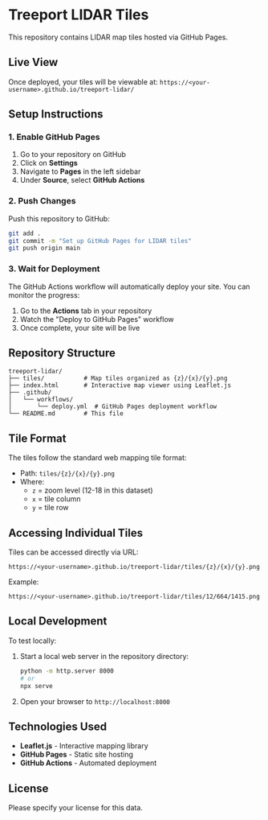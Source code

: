 # Treeport LIDAR Tiles

This repository contains LIDAR map tiles hosted via GitHub Pages.

## Live View

Once deployed, your tiles will be viewable at: `https://<your-username>.github.io/treeport-lidar/`

## Setup Instructions

### 1. Enable GitHub Pages

1. Go to your repository on GitHub
2. Click on **Settings**
3. Navigate to **Pages** in the left sidebar
4. Under **Source**, select **GitHub Actions**

### 2. Push Changes

Push this repository to GitHub:

```bash
git add .
git commit -m "Set up GitHub Pages for LIDAR tiles"
git push origin main
```

### 3. Wait for Deployment

The GitHub Actions workflow will automatically deploy your site. You can monitor the progress:

1. Go to the **Actions** tab in your repository
2. Watch the "Deploy to GitHub Pages" workflow
3. Once complete, your site will be live

## Repository Structure

```
treeport-lidar/
├── tiles/           # Map tiles organized as {z}/{x}/{y}.png
├── index.html       # Interactive map viewer using Leaflet.js
├── .github/
│   └── workflows/
│       └── deploy.yml  # GitHub Pages deployment workflow
└── README.md        # This file
```

## Tile Format

The tiles follow the standard web mapping tile format:
- Path: `tiles/{z}/{x}/{y}.png`
- Where:
  - `z` = zoom level (12-18 in this dataset)
  - `x` = tile column
  - `y` = tile row

## Accessing Individual Tiles

Tiles can be accessed directly via URL:
```
https://<your-username>.github.io/treeport-lidar/tiles/{z}/{x}/{y}.png
```

Example:
```
https://<your-username>.github.io/treeport-lidar/tiles/12/664/1415.png
```

## Local Development

To test locally:

1. Start a local web server in the repository directory:
   ```bash
   python -m http.server 8000
   # or
   npx serve
   ```

2. Open your browser to `http://localhost:8000`

## Technologies Used

- **Leaflet.js** - Interactive mapping library
- **GitHub Pages** - Static site hosting
- **GitHub Actions** - Automated deployment

## License

Please specify your license for this data.
